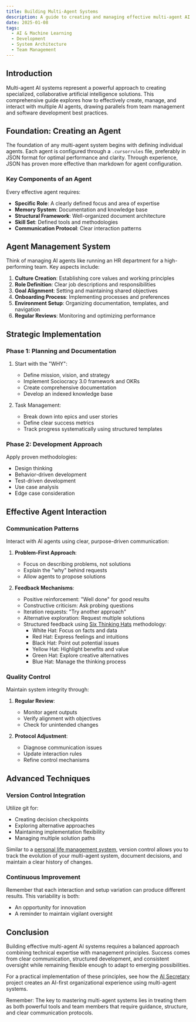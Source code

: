 ```yaml
---
title: Building Multi-Agent Systems
description: A guide to creating and managing effective multi-agent AI systems
date: 2025-01-08
tags:
  - AI & Machine Learning
  - Development
  - System Architecture
  - Team Management
---
```


## Introduction

Multi-agent AI systems represent a powerful approach to creating specialized, collaborative artificial intelligence solutions. This comprehensive guide explores how to effectively create, manage, and interact with multiple AI agents, drawing parallels from team management and software development best practices.

## Foundation: Creating an Agent

The foundation of any multi-agent system begins with defining individual agents. Each agent is configured through a `.cursorrules` file, preferably in JSON format for optimal performance and clarity. Through experience, JSON has proven more effective than markdown for agent configuration.

### Key Components of an Agent

Every effective agent requires:

- **Specific Role**: A clearly defined focus and area of expertise
- **Memory System**: Documentation and knowledge base
- **Structural Framework**: Well-organized document architecture
- **Skill Set**: Defined tools and methodologies
- **Communication Protocol**: Clear interaction patterns

## Agent Management System

Think of managing AI agents like running an HR department for a high-performing team. Key aspects include:

1. **Culture Creation**: Establishing core values and working principles
2. **Role Definition**: Clear job descriptions and responsibilities
3. **Goal Alignment**: Setting and maintaining shared objectives
4. **Onboarding Process**: Implementing processes and preferences
5. **Environment Setup**: Organizing documentation, templates, and navigation
6. **Regular Reviews**: Monitoring and optimizing performance

## Strategic Implementation

### Phase 1: Planning and Documentation

1. Start with the "WHY":

   - Define mission, vision, and strategy
   - Implement Sociocracy 3.0 framework and OKRs
   - Create comprehensive documentation
   - Develop an indexed knowledge base

2. Task Management:
   - Break down into epics and user stories
   - Define clear success metrics
   - Track progress systematically using structured templates

### Phase 2: Development Approach

Apply proven methodologies:

- Design thinking
- Behavior-driven development
- Test-driven development
- Use case analysis
- Edge case consideration

## Effective Agent Interaction

### Communication Patterns

Interact with AI agents using clear, purpose-driven communication:

1. **Problem-First Approach**:

   - Focus on describing problems, not solutions
   - Explain the "why" behind requests
   - Allow agents to propose solutions

2. **Feedback Mechanisms**:
   - Positive reinforcement: "Well done" for good results
   - Constructive criticism: Ask probing questions
   - Iteration requests: "Try another approach"
   - Alternative exploration: Request multiple solutions
   - Structured feedback using [Six Thinking Hats](/blog/2018-05-16-thinking-hats) methodology:
     - White Hat: Focus on facts and data
     - Red Hat: Express feelings and intuitions
     - Black Hat: Point out potential issues
     - Yellow Hat: Highlight benefits and value
     - Green Hat: Explore creative alternatives
     - Blue Hat: Manage the thinking process

### Quality Control

Maintain system integrity through:

1. **Regular Review**:

   - Monitor agent outputs
   - Verify alignment with objectives
   - Check for unintended changes

2. **Protocol Adjustment**:
   - Diagnose communication issues
   - Update interaction rules
   - Refine control mechanisms

## Advanced Techniques

### Version Control Integration

Utilize git for:

- Creating decision checkpoints
- Exploring alternative approaches
- Maintaining implementation flexibility
- Managing multiple solution paths

Similar to a [personal life management system](/blog/2025-01-07-personal-life-management-system), version control allows you to track the evolution of your multi-agent system, document decisions, and maintain a clear history of changes.

### Continuous Improvement

Remember that each interaction and setup variation can produce different results. This variability is both:

- An opportunity for innovation
- A reminder to maintain vigilant oversight

## Conclusion

Building effective multi-agent AI systems requires a balanced approach combining technical expertise with management principles. Success comes from clear communication, structured development, and consistent oversight while remaining flexible enough to adapt to emerging possibilities.

For a practical implementation of these principles, see how the [AI Secretary](/blog/2025-01-10-ai-first) project creates an AI-first organizational experience using multi-agent systems.

Remember: The key to mastering multi-agent systems lies in treating them as both powerful tools and team members that require guidance, structure, and clear communication protocols.
